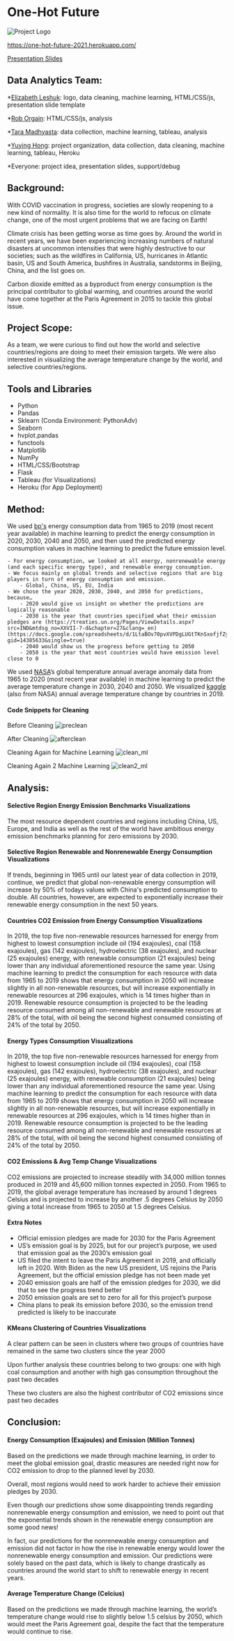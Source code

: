 # One-Hot Future

![Project Logo](Static/images/updated_logo.png)

https://one-hot-future-2021.herokuapp.com/

[Presentation Slides](https://docs.google.com/presentation/d/1QRUPwZ48Yx9f9POyFoYEypm0VHGm-jsNK4KMjPsEnD4/edit?usp=sharing)

## Data Analytics Team:

*[Elizabeth Leshuk](https://github.com/eleshuk): logo, data cleaning, machine learning, HTML/CSS/js, presentation slide template

*[Rob Orgain](https://github.com/roborgain1): HTML/CSS/js, analysis

*[Tara Madhyasta](https://github.com/Polaris-pixel): data collection, machine learning, tableau, analysis

*[Yuying Hong](https://github.com/yuyhong23): project organization, data collection, data cleaning, machine learning, tableau, Heroku

*Everyone: project idea, presentation slides, support/debug

## Background:

With COVID vaccination in progress, societies are slowly reopening to a new kind of normality. It is also time for the world to refocus on climate change, one of the most urgent problems that we are facing on Earth!

Climate crisis has been getting worse as time goes by. Around the world in recent years, we have been experiencing increasing numbers of natural disasters at uncommon intensities that were highly destructive to our societies; such as the wildfires in California, US, hurricanes in Atlantic basin, US and South America, bushfires in Australia, sandstorms in Beijing, China, and the list goes on.

Carbon dioxide emitted as a byproduct from energy consumption is the principal contributor to global warming, and countries around the world have come together at the Paris Agreement in 2015 to tackle this global issue.

## Project Scope:

As a team, we were curious to find out how the world and selective countries/regions are doing to meet their emission targets. We were also interested in visualizing the average temperature change by the world, and selective countries/regions.

## Tools and Libraries

- Python
- Pandas
- Sklearn (Conda Environment: PythonAdv)
- Seaborn
- hvplot.pandas
- functools
- Matplotlib
- NumPy
- HTML/CSS/Bootstrap
- Flask
- Tableau (for Visualizations)
- Heroku (for App Deployment)

## Method:

We used [bp's](https://www.bp.com/en/global/corporate/energy-economics/statistical-review-of-world-energy/downloads.html)
energy consumption data from 1965 to 2019 (most recent year available) in machine learning to predict the energy consumption in 2020, 2030, 2040 and 2050, and then used the predicted energy consumption values in machine learning to predict the future emission level.

    - For energy consumption, we looked at all energy, nonrenewable energy (and each specific energy type), and renewable energy consumption.
    - We focus mainly on global trends and selective regions that are big players in turn of energy consumption and emission.
        - Global, China, US, EU, India
    - We chose the year 2020, 2030, 2040, and 2050 for predictions, because…
        - 2020 would give us insight on whether the predictions are logically reasonable
        - 2030 is the year that countries specified what their emission pledges are (https://treaties.un.org/Pages/ViewDetails.aspx?src=IND&mtdsg_no=XXVII-7-d&chapter=27&clang=_en) (https://docs.google.com/spreadsheets/d/1LtaBOv70pvXVPDgLUGtTKnSxofjfZy7jx06bTSaMaH4/pubhtml?gid=14385633&single=true)
        - 2040 would show us the progress before getting to 2050
        - 2050 is the year that most countries would have emission level close to 0

We used [NASA](https://climate.nasa.gov/vital-signs/global-temperature/)’s global temperature annual average anomaly data from 1965 to 2020 (most recent year available) in machine learning to predict the average temperature change in 2030, 2040 and 2050. We visualized [kaggle](https://www.kaggle.com/sevgisarac/temperature-change) (also from NASA) annual average temperature change by countries in 2019.

#### Code Snippets for Cleaning

Before Cleaning
![preclean](slide_imgs/prior_cleaning.png)

After Cleaning
![afterclean](slide_imgs/after_cleaning.png)

Cleaning Again for Machine Learning
![clean_ml](slide_imgs/clean_beforeML.png)

Cleaning Again 2 Machine Learning
![clean2_ml](slide_imgs/clean2_beforeML.png)

## Analysis:

#### Selective Region Energy Emission Benchmarks Visualizations

The most resource dependent countries and regions including China, US, Europe, and India as well as the rest of the world have ambitious energy emission benchmarks planning for zero emissions by 2030.

#### Selective Region Renewable and Nonrenewable Energy Consumption Visualizations

If trends, beginning in 1965 until our latest year of data collection in 2019, continue, we predict that global non-renewable energy consumption will increase by 50% of todays values with China's predicted consumption to double. All countries, however, are expected to exponentially increase their renewable energy consumption in the next 50 years.

#### Countries CO2 Emission from Energy Consumption Visualizations

In 2019, the top five non-renewable resources harnessed for energy from highest to lowest consumption include oil (194 exajoules), coal (158 exajoules), gas (142 exajoules), hydroelectric (38 exajoules), and nuclear (25 exajoules) energy, with renewable consumption (21 exajoules) being lower than any individual aforementioned resource the same year. Using machine learning to predict the consumption for each resource with data from 1965 to 2019 shows that energy consumption in 2050 will increase slightly in all non-renewable resources, but will increase exponentially in renewable resources at 296 exajoules, which is 14 times higher than in 2019. Renewable resource consumption is projected to be the leading resource consumed among all non-renewable and renewable resources at 28% of the total, with oil being the second highest consumed consisting of 24% of the total by 2050.

#### Energy Types Consumption Visualizations

In 2019, the top five non-renewable resources harnessed for energy from highest to lowest consumption include oil (194 exajoules), coal (158 exajoules), gas (142 exajoules), hydroelectric (38 exajoules), and nuclear (25 exajoules) energy, with renewable consumption (21 exajoules) being lower than any individual aforementioned resource the same year. Using machine learning to predict the consumption for each resource with data from 1965 to 2019 shows that energy consumption in 2050 will increase slightly in all non-renewable resources, but will increase exponentially in renewable resources at 296 exajoules, which is 14 times higher than in 2019. Renewable resource consumption is projected to be the leading resource consumed among all non-renewable and renewable resources at 28% of the total, with oil being the second highest consumed consisting of 24% of the total by 2050.

#### CO2 Emissions & Avg Temp Change Visualizations

CO2 emissions are projected to increase steadily with 34,000 million tonnes produced in 2019 and 45,600 million tonnes expected in 2050. From 1965 to 2019, the global average temperature has increased by around 1 degrees Celsius and is projected to increase by another .5 degrees Celsius by 2050 giving a total increase from 1965 to 2050 at 1.5 degrees Celsius.

#### Extra Notes

- Official emission pledges are made for 2030 for the Paris Agreement
- US’s emission goal is by 2025, but for our project’s purpose, we used that emission goal as the 2030’s emission goal
- US filed the intent to leave the Paris Agreement in 2019, and officially left in 2020. With Biden as the new US president, US rejoins the Paris Agreement, but the official emission pledge has not been made yet
- 2040 emission goals are half of the emission pledges for 2030, we did that to see the progress trend better
- 2050 emission goals are set to zero for all for this project’s purpose
- China plans to peak its emission before 2030, so the emission trend predicted is likely to be inaccurate

#### KMeans Clustering of Countries Visualizations

A clear pattern can be seen in clusters where two groups of countries have remained in the same two clusters since the year 2000

Upon further analysis these countries belong to two groups: one with high coal consumption and another with high gas consumption throughout the past two decades

These two clusters are also the highest contributor of CO2 emissions since past two decades

## Conclusion:

#### Energy Consumption (Exajoules) and Emission (Million Tonnes)

Based on the predictions we made through machine learning, in order to meet the global emission goal, drastic measures are needed right now for CO2 emission to drop to the planned level by 2030.

Overall, most regions would need to work harder to achieve their emission pledges by 2030. 

Even though our predictions show some disappointing trends regarding nonrenewable energy consumption and emission, we need to point out that the exponential trends shown in the renewable energy consumption are some good news! 

In fact, our predictions for the nonrenewable energy consumption and emission did not factor in how the rise in renewable energy would lower the nonrenewable energy consumption and emission. Our predictions were solely based on the past data, which is likely to change drastically as countries around the world start to shift to renewable energy in recent years.

#### Average Temperature Change (Celcius)

Based on the predictions we made through machine learning, the world’s temperature change would rise to slightly below 1.5 celsius by 2050, which would meet the Paris Agreement goal, despite the fact that the temperature would continue to rise. 
